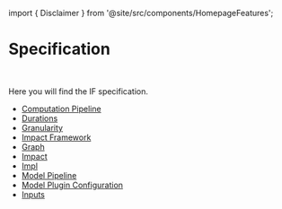 import { Disclaimer } from '@site/src/components/HomepageFeatures';

# Specification

<Disclaimer />
<br />

Here you will find the IF specification. 

- [Computation Pipeline](./computation-pipeline.md)
- [Durations](./durations.md)
- [Granularity](./granularity.md)
- [Impact Framework](./impact-framework.md)
- [Graph](./graph.md)
- [Impact](./impact.md)
- [Impl](./impl.md)
- [Model Pipeline](./model-pipeline.md)
- [Model Plugin Configuration](./model-plugin-configuration.md)
- [Inputs](./inputs.md)